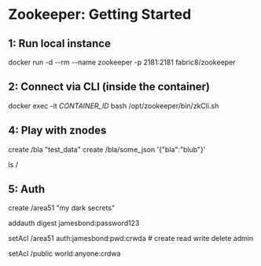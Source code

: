 # Zookeeper: Getting Started

## 1: Run local instance

docker run  -d --rm --name zookeeper -p 2181:2181 fabric8/zookeeper

## 2: Connect via CLI (inside the container)

docker exec -it _CONTAINER_ID_ bash
/opt/zookeeper/bin/zkCli.sh

## 4: Play with znodes

create /bla "test_data"
create /bla/some_json '{"bla":"blub"}'

ls /

## 5: Auth

create /area51 "my dark secrets"

addauth digest jamesbond:password123

setAcl /area51 auth:jamesbond:pwd:crwda # create read write delete admin

setAcl /public world:anyone:crdwa
